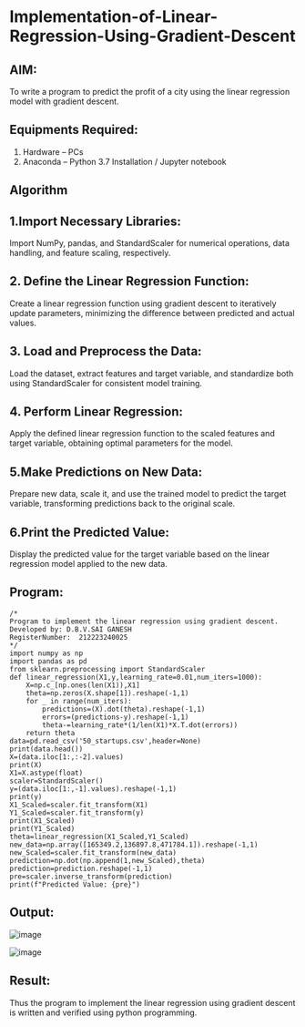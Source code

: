 # Implementation-of-Linear-Regression-Using-Gradient-Descent

## AIM:
To write a program to predict the profit of a city using the linear regression model with gradient descent.

## Equipments Required:
1. Hardware – PCs
2. Anaconda – Python 3.7 Installation / Jupyter notebook

## Algorithm
## 1.Import Necessary Libraries:
Import NumPy, pandas, and StandardScaler for numerical operations, data handling, and feature scaling, respectively.

## 2. Define the Linear Regression Function:
Create a linear regression function using gradient descent to iteratively update parameters, minimizing the difference between predicted and actual values.

## 3. Load and Preprocess the Data:
Load the dataset, extract features and target variable, and standardize both using StandardScaler for consistent model training.
## 4. Perform Linear Regression:
Apply the defined linear regression function to the scaled features and target variable, obtaining optimal parameters for the model.

## 5.Make Predictions on New Data:
Prepare new data, scale it, and use the trained model to predict the target variable, transforming predictions back to the original scale.

## 6.Print the Predicted Value:
Display the predicted value for the target variable based on the linear regression model applied to the new data.

## Program:
```
/*
Program to implement the linear regression using gradient descent.
Developed by: D.B.V.SAI GANESH
RegisterNumber:  212223240025
*/
import numpy as np
import pandas as pd
from sklearn.preprocessing import StandardScaler
def linear_regression(X1,y,learning_rate=0.01,num_iters=1000):
    X=np.c_[np.ones(len(X1)),X1]
    theta=np.zeros(X.shape[1]).reshape(-1,1)
    for _ in range(num_iters):
        predictions=(X).dot(theta).reshape(-1,1)
        errors=(predictions-y).reshape(-1,1)
        theta-=learning_rate*(1/len(X1)*X.T.dot(errors))
    return theta
data=pd.read_csv('50_startups.csv',header=None)
print(data.head())
X=(data.iloc[1:,:-2].values)
print(X)
X1=X.astype(float)
scaler=StandardScaler()
y=(data.iloc[1:,-1].values).reshape(-1,1)
print(y)
X1_Scaled=scaler.fit_transform(X1)
Y1_Scaled=scaler.fit_transform(y)
print(X1_Scaled)
print(Y1_Scaled)
theta=linear_regression(X1_Scaled,Y1_Scaled)
new_data=np.array([165349.2,136897.8,471784.1]).reshape(-1,1)
new_Scaled=scaler.fit_transform(new_data)
prediction=np.dot(np.append(1,new_Scaled),theta)
prediction=prediction.reshape(-1,1)
pre=scaler.inverse_transform(prediction)
print(f"Predicted Value: {pre}")
```

## Output:
![image](https://github.com/saiganesh2006/Implementation-of-Linear-Regression-Using-Gradient-Descent/assets/145742342/280e29fc-340b-4376-aa79-347c2a86447e)

![image](https://github.com/saiganesh2006/Implementation-of-Linear-Regression-Using-Gradient-Descent/assets/145742342/2ba3af26-39f6-4a18-a7e7-9d749a13ed20)

## Result:
Thus the program to implement the linear regression using gradient descent is written and verified using python programming.
